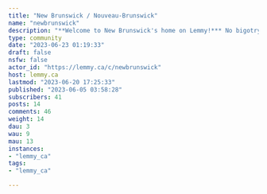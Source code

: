 ```yaml
---
title: "New Brunswick / Nouveau-Brunswick" 
name: "newbrunswick"
description: "**Welcome to New Brunswick's home on Lemmy!*** No bigotry - including racism, sexism, ableism, homophobia, transphobia, or xenophobia.* Be respectful. Everyone should feel welcome here.* No porn.* No ads / spamming.**Bienvenue à la communauté néo-brunswickoise de Lemmy!*** Pas d'intolérance - y comprit le racisme, le sexisme, le capacitisme, l'homophobie, la transphobie, ou la xénophobie.* Soyez respectueux•ses. Tous•tes devrait se sentir bienvenue ici. * Aucune pornographie.* Pas de promotion / spam._______________________________________**Related communities / Communautés similaires*** [!metromoncton@lemmy.ca](/c/metromoncton@lemmy.ca)* [!fredericton@lemmy.ca](/c/fredericton@lemmy.ca)_______________________________________*This is a bilingual community, feel free to participate in either French or English (or even in chiac!)*//*On est une communauté bilingue, soyez à l'aise de participer en anglais ou en français (ou même en chiac!)*"
type: community
date: "2023-06-23 01:19:33"
draft: false
nsfw: false
actor_id: "https://lemmy.ca/c/newbrunswick"
host: lemmy.ca
lastmod: "2023-06-20 17:25:33"
published: "2023-06-05 03:58:28"
subscribers: 41
posts: 14
comments: 46
weight: 14
dau: 3
wau: 9
mau: 13
instances:
- "lemmy_ca"
tags: 
- "lemmy_ca"

---
```

